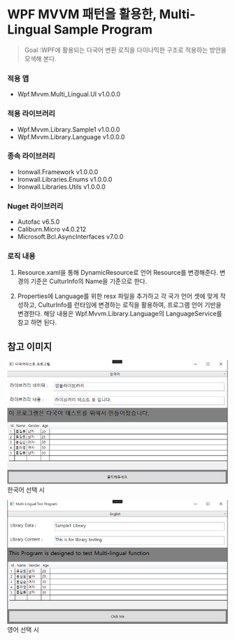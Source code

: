 # WPF MVVM 패턴을 활용한,   Multi-Lingual Sample Program

> Goal :WPF에 활용되는 다국어 변환 로직을 다이나믹한 구조로 적용하는 방안을 모색해 본다.


### 적용 앱
* Wpf.Mvvm.Multi_Lingual.UI v1.0.0.0

### 적용 라이브러리
* Wpf.Mvvm.Library.Sample1 v1.0.0.0
* Wpf.Mvvm.Library.Language v1.0.0.0

### 종속 라이브러리
* Ironwall.Framework v1.0.0.0
* Ironwall.Libraries.Enums v1.0.0.0
* Ironwall.Libraries.Utils v1.0.0.0
  
### Nuget 라이브러리
* Autofac v6.5.0
* Caliburn.Micro v4.0.212
* Microsoft.Bcl.AsyncInterfaces v7.0.0

### 로직 내용
   1) Resource.xaml을 통해 DynamicResource로 언어 Resource를 변경해준다. 변경의 기준은 CulturInfo의 Name을 기준으로 한다.
   
   2) Properties에 Language를 위한 resx 파일을 추가하고 각 국가 언어 셋에 맞게 작성하고, CulturInfo를 런타임에 변경하는 로직을 활용하여, 프로그램 언어 기반을 변경한다. 해당 내용은 Wpf.Mvvm.Library.Language의 LanguageService를 참고 하면 된다.

## 참고 이미지

![샘플 프로그램](/Pictures/Korean.png "샘플 프로그램(한국어)")  
한국어 선택 시

![샘플 프로그램](/Pictures/English.png "샘플 프로그램(영어)")  
영어 선택 시